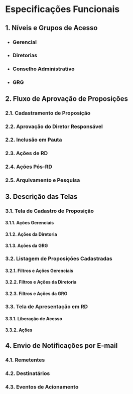 # Especificações Funcionais

## 1. Níveis e Grupos de Acesso

-   ### Gerencial
-   ### Diretorias
-   ### Conselho Administrativo
-   ### GRG

## 2. Fluxo de Aprovação de Proposições

### 2.1. Cadastramento de Proposição

### 2.2. Aprovação do Diretor Responsável

### 2.2. Inclusão em Pauta

### 2.3. Ações de RD

### 2.4. Ações Pós-RD

### 2.5. Arquivamento e Pesquisa

## 3. Descrição das Telas

### 3.1. Tela de Cadastro de Proposição

#### 3.1.1. Ações Gerenciais

#### 3.1.2. Ações da Diretoria

#### 3.1.3. Ações da GRG

### 3.2. Listagem de Proposições Cadastradas

#### 3.2.1. Filtros e Ações Gerenciais

#### 3.2.2. Filtros e Ações da Diretoria

#### 3.2.3. Filtros e Ações da GRG

### 3.3. Tela de Apresentação em RD

#### 3.3.1. Liberação de Acesso

#### 3.3.2. Ações

## 4. Envio de Notificações por E-mail

### 4.1. Remetentes

### 4.2. Destinatários

### 4.3. Eventos de Acionamento
